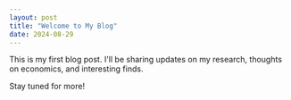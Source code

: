 ```yaml
---
layout: post
title: "Welcome to My Blog"
date: 2024-08-29
---
```


This is my first blog post. I'll be sharing updates on my research, thoughts on economics, and interesting finds.

Stay tuned for more!
